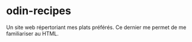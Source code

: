 # odin-recipes
Un site web répertoriant mes plats préférés.
Ce dernier me permet de me familiariser au HTML.